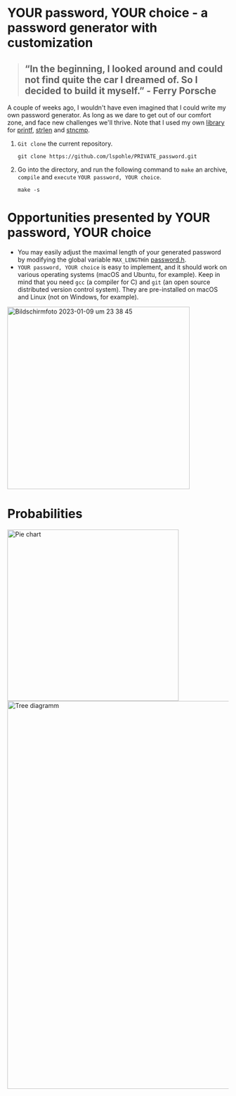 # YOUR password, YOUR choice - a password generator with customization 

> ## “In the beginning, I looked around and could not find quite the car I dreamed of. So I decided to build it myself.” - Ferry Porsche

A couple of weeks ago, I wouldn't have even imagined that I could write my own password generator. As long as we dare to get out of our comfort zone, and face new challenges we'll thrive. Note that I used my own [library](https://github.com/lspohle/PRIVATE_rps/tree/main/libft) for [printf](https://github.com/lspohle/PRIVATE_password/blob/main/libft/ft_printf.c), [strlen](https://github.com/lspohle/PRIVATE_password/blob/main/libft/ft_strlen.c) and [stncmp](https://github.com/lspohle/PRIVATE_password/blob/main/libft/ft_strncmp.c).

1. `Git clone` the current repository.
      
       git clone https://github.com/lspohle/PRIVATE_password.git
2. Go into the directory, and run the following command to `make` an archive, `compile` and `execute` `YOUR password, YOUR choice`.
      
       make -s
# Opportunities presented by YOUR password, YOUR choice
- You may easily adjust the maximal length of your generated password by modifying the global variable `MAX_LENGTH`in [password.h](https://github.com/lspohle/PRIVATE_password/blob/main/password.h).
- `YOUR password, YOUR choice` is easy to implement, and it should work on various operating systems (macOS and Ubuntu, for example). Keep in mind that you need `gcc` (a compiler for C) and `git` (an open source distributed version control system). They are pre-installed on macOS and Linux (not on Windows, for example).

<img width="415" alt="Bildschirmfoto 2023-01-09 um 23 38 45" src="https://user-images.githubusercontent.com/121381385/211426434-1ff4cd0e-d503-402e-a323-6b87de001bfa.png">

# Probabilities

<img width="390" alt="Pie chart" src="https://user-images.githubusercontent.com/121381385/211666924-788d1582-ed9b-4fe1-8b63-1175bc03074d.png">
<img width="883" alt="Tree diagramm" src="https://user-images.githubusercontent.com/121381385/211666934-c2c88774-2639-4d0f-9d98-d83a0da96ee5.png">
